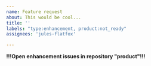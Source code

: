 ```yaml
---
name: Feature request
about: This would be cool...
title: ''
labels: "type:enhancement, product:not_ready"
assignees: 'jules-flatfox'

---
```


**!!!Open enhancement issues in repository "product"!!!**


